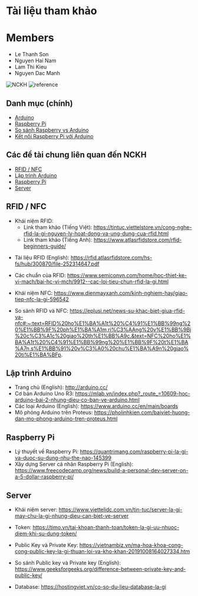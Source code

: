﻿ # Tài liệu tham khảo

# Members
* Le Thanh Son
* Nguyen Hai Nam
* Lam Thi Kieu
* Nguyen Dac Manh

 ![NCKH](https://img.shields.io/badge/-NCKH-brightgreen) ![reference](https://img.shields.io/badge/-Reference-gray)
 
 ## Danh mục (chính)
 
 * [Arduino](https://github.com/thanhson0514/NCKH/tree/main/arduino)
 * [Raspberry Pi](https://github.com/thanhson0514/NCKH/tree/main/Raspberry%20Pi)
 * [So sánh Raspberry vs Arduino](https://github.com/thanhson0514/NCKH/tree/main/Arduino%20%26%20Raspberry%20Pi)
 * [Kết nối Raspberry Pi với Arduino](https://github.com/thanhson0514/NCKH/tree/main/Arduino%20%26%20Raspberry%20Pi)
 
 ## Các đề tài chung liên quan đến NCKH
 
 * [RFID / NFC](#RIFD-NFC)
 * [Lập trình Arduino](#Lập-trình-Arduino)
 * [Raspberry Pi](#Raspberry-Pi)
 * [Server](#Server)
 
 ## RFID / NFC

- Khái niệm RFID:
    - Link tham khảo (Tiếng Việt): https://tintuc.viettelstore.vn/cong-nghe-rfid-la-gi-nguyen-ly-hoat-dong-va-ung-dung-cua-rfid.html
    - Link tham khảo (Tiếng Anh): https://www.atlasrfidstore.com/rfid-beginners-guide/
    
* Tài liệu RFID (English): https://rfid.atlasrfidstore.com/hs-fs/hub/300870/file-252314647.pdf

* Các chuẩn của RFID: https://www.semiconvn.com/home/hoc-thiet-ke-vi-mach/bai-hc-vi-mch/9912--cac-loi-tieu-chun-rfid-la-gi.html

* Khái niệm NFC: https://www.dienmayxanh.com/kinh-nghiem-hay/giao-tiep-nfc-la-gi-596542

* So sánh RFID và NFC: https://eplusi.net/news-su-khac-biet-giua-rfid-va-nfc#:~:text=RFID%20ho%E1%BA%A1t%20%C4%91%E1%BB%99ng%20%E1%BB%9F%20ph%E1%BA%A1m,ri%C3%AAng%20v%E1%BB%9Bi%20c%C3%A1c%20giao%20th%E1%BB%A9c.&text=NFC%20ho%E1%BA%A1t%20%C4%91%E1%BB%99ng%20%E1%BB%9F%20t%E1%BA%A7n,s%E1%BB%91%20v%C3%A0%20chu%E1%BA%A9n%20giao%20ti%E1%BA%BFp.

## Lập trình Arduino

* Trang chủ (English): http://arduino.cc/
* Cơ bản Arduino Uno R3: https://mlab.vn/index.php?_route_=10609-hoc-arduino-bai-2-nhung-dieu-co-ban-ve-arduino.html
* Các loại Arduino (English): https://www.arduino.cc/en/main/boards
* Mô phỏng Arduino trên Proteus: https://pholinhkien.com/baiviet-huong-dan-mo-phong-arduino-tren-proteus.html

## Raspberry Pi
* Lý thuyết về Raspberry Pi: https://quantrimang.com/raspberry-pi-la-gi-va-duoc-su-dung-nhu-the-nao-145399
* Xây dựng Server cá nhân Raspberry Pi (English): https://www.freecodecamp.org/news/build-a-personal-dev-server-on-a-5-dollar-raspberry-pi/

## Server

* Khái niệm server: https://www.viettelidc.com.vn/tin-tuc/server-la-gi-may-chu-la-gi-nhung-dieu-can-biet-ve-server

* Token: https://timo.vn/tai-khoan-thanh-toan/token-la-gi-uu-nhuoc-diem-khi-su-dung-token/

* Public Key và Private Key: https://vietnambiz.vn/ma-hoa-khoa-cong-cong-public-key-la-gi-thuan-loi-va-kho-khan-20191008164027334.htm

* So sánh Public key và Private key (English): https://www.geeksforgeeks.org/difference-between-private-key-and-public-key/

* Database: https://hostingviet.vn/co-so-du-lieu-database-la-gi
